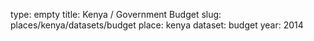 type: empty
title: Kenya / Government Budget
slug: places/kenya/datasets/budget
place: kenya
dataset: budget
year: 2014
